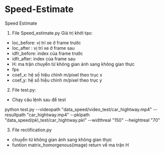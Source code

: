 # Speed-Estimate
Speed Estimate

1. File Speed_estimate.py
Giá trị khởi tạo: 
 - loc_before: vị trí xe ở frame trước
 - loc_after : vị trí xe ở frame sau
 - idfr_before: index của frame trước
 - idfr_after: index của frame sau
 - H: ma trận chuyển từ không gian ảnh sang không gian thực
 - fps 
 - coef_x: hệ số hiệu chỉnh m/pixel theo trục x
 - coef_y: hệ số hiệu chỉnh m/pixel theo trục y
 
2. File test.py:
- Chạy câu lệnh sau để test 

python test.py --videopath "data_speed/video_test/car_hightway.mp4" --resultpath "car_hightway.mp4"  --pklpath "data_speed/pkl_test/car_hightway.pkl" --widthreal "150" --heightreal "70"

3. File rectification.py
- chuyển từ không gian ảnh sang không gian thực
- funtion matrix_homorgenous(image) return về ma trận H 

